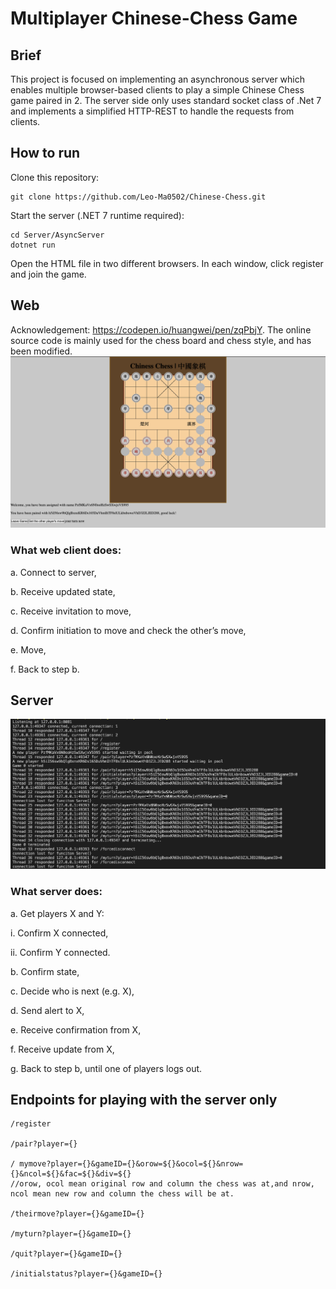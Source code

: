 # Multiplayer Chinese-Chess Game

## Brief

This project is focused on implementing an asynchronous server which enables multiple browser-based clients to play a simple Chinese Chess game paired in 2. The server side only uses standard socket class of .Net 7 and implements a simplified HTTP-REST to handle the requests from clients.

## How to run

Clone this repository:

```
git clone https://github.com/Leo-Ma0502/Chinese-Chess.git
```

Start the server (.NET 7 runtime required):

```
cd Server/AsyncServer
dotnet run
```

Open the HTML file in two different browsers. In each window, click register and join the game.

## Web

Acknowledgement:
https://codepen.io/huangwei/pen/zqPbjY.
The online source code is mainly used for the chess board and chess style, and has been modified.
![Web screenshot](Screenshots/Web.png)

### What web client does:

a. Connect to server,

b. Receive updated state,

c. Receive invitation to move,

d. Confirm initiation to move and check the other’s move,

e. Move,

f. Back to step b.

## Server

![Server log](Screenshots/Server.png)

### What server does:

a. Get players X and Y:

i. Confirm X connected,

ii. Confirm Y connected.

b. Confirm state,

c. Decide who is next (e.g. X),

d. Send alert to X,

e. Receive confirmation from X,

f. Receive update from X,

g. Back to step b, until one of players logs out.

## Endpoints for playing with the server only

```
/register

/pair?player={}

/ mymove?player={}&gameID={}&orow=${}&ocol=${}&nrow={}&ncol=${}&fac=${}&div=${}
//orow, ocol mean original row and column the chess was at,and nrow, ncol mean new row and column the chess will be at.

/theirmove?player={}&gameID={}

/myturn?player={}&gameID={}

/quit?player={}&gameID={}

/initialstatus?player={}&gameID={}
```
